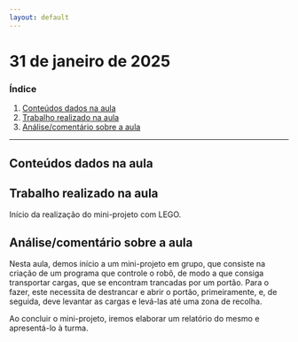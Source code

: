 ```yaml
---
layout: default
---
```


# 31 de janeiro de 2025

<h3><b>Índice</b></h3>

1. [Conteúdos dados na aula](#conteúdos-dados-na-aula)
2. [Trabalho realizado na aula](#trabalho-realizado-na-aula)
3. [Análise/comentário sobre a aula](#análisecomentário-sobre-a-aula)

---

## Conteúdos dados na aula

## Trabalho realizado na aula

Início da realização do mini-projeto com LEGO.

## Análise/comentário sobre a aula

Nesta aula, demos início a um mini-projeto em grupo, que consiste na criação de um programa que controle o robô, de modo a que consiga transportar cargas, que se encontram trancadas por um portão. Para o fazer, este necessita de destrancar e abrir o portão, primeiramente, e, de seguida, deve levantar as cargas e levá-las até uma zona de recolha.

Ao concluir o mini-projeto, iremos elaborar um relatório do mesmo e apresentá-lo à turma.

